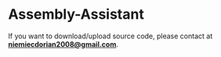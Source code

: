 # Assembly-Assistant
If you want to download/upload source code, please contact at **niemiecdorian2008@gmail.com**.
